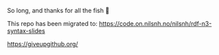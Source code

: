 So long, and thanks for all the fish :dolphin:

This repo has been migrated to: https://code.on.nilsnh.no/nilsnh/rdf-n3-syntax-slides

https://giveupgithub.org/

